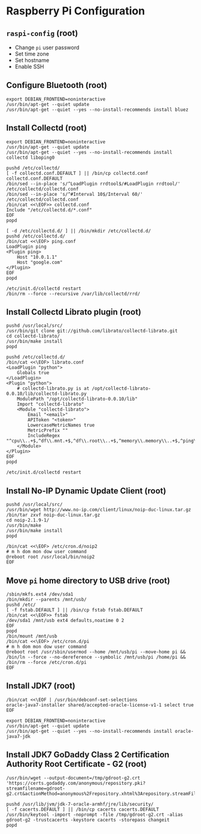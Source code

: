 Raspberry Pi Configuration
==========================

## `raspi-config` (root)
- Change `pi` user password
- Set time zone
- Set hostname
- Enable SSH

## Configure Bluetooth (root)
    export DEBIAN_FRONTEND=noninteractive
    /usr/bin/apt-get --quiet update
    /usr/bin/apt-get --quiet --yes --no-install-recommends install bluez    
    
## Install Collectd (root)
    export DEBIAN_FRONTEND=noninteractive
    /usr/bin/apt-get --quiet update
    /usr/bin/apt-get --quiet --yes --no-install-recommends install collectd liboping0

    pushd /etc/collectd/
    [ -f collectd.conf.DEFAULT ] || /bin/cp collectd.conf collectd.conf.DEFAULT
    /bin/sed --in-place 's/^LoadPlugin rrdtool$/#LoadPlugin rrdtool/' /etc/collectd/collectd.conf
    /bin/sed --in-place 's/^#Interval 10$/Interval 60/' /etc/collectd/collectd.conf
    /bin/cat <<\EOF>> collectd.conf
    Include "/etc/collectd.d/*.conf"
    EOF
    popd

    [ -d /etc/collectd.d/ ] || /bin/mkdir /etc/collectd.d/
    pushd /etc/collectd.d/
    /bin/cat <<\EOF> ping.conf
    LoadPlugin ping
    <Plugin ping>
        Host "10.0.1.1"
        Host "google.com"
    </Plugin>
    EOF
    popd

    /etc/init.d/collectd restart
    /bin/rm --force --recursive /var/lib/collectd/rrd/

## Install Collectd Librato plugin (root)
    pushd /usr/local/src/
    /usr/bin/git clone git://github.com/librato/collectd-librato.git
    cd collectd-librato/
    /usr/bin/make install
    popd

    pushd /etc/collectd.d/
    /bin/cat <<\EOF> librato.conf
    <LoadPlugin "python">
        Globals true
    </LoadPlugin>
    <Plugin "python">
        # collectd-librato.py is at /opt/collectd-librato-0.0.10/lib/collectd-librato.py
        ModulePath "/opt/collectd-librato-0.0.10/lib"
        Import "collectd-librato"
        <Module "collectd-librato">
            Email "<email>"
            APIToken "<token>"
            LowercaseMetricNames true
            MetricPrefix ""
            IncludeRegex "^cpu\\..+$,^df\\.mnt.+$,^df\\.root\\..+$,^memory\\.memory\\..+$,^ping\\.ping_droprate\\..+$,^swap\\.swap\\..+$"
        </Module>
    </Plugin>
    EOF
    popd

    /etc/init.d/collectd restart

## Install No-IP Dynamic Update Client (root)
    pushd /usr/local/src/
    /usr/bin/wget http://www.no-ip.com/client/linux/noip-duc-linux.tar.gz
    /bin/tar zxvf noip-duc-linux.tar.gz
    cd noip-2.1.9-1/
    /usr/bin/make
    /usr/bin/make install
    popd

    /bin/cat <<\EOF> /etc/cron.d/noip2
    # m h dom mon dow user command
    @reboot root /usr/local/bin/noip2
    EOF

## Move `pi` home directory to USB drive (root)
    /sbin/mkfs.ext4 /dev/sda1
    /bin/mkdir --parents /mnt/usb/
    pushd /etc/
    [ -f fstab.DEFAULT ] || /bin/cp fstab fstab.DEFAULT
    /bin/cat <<\EOF>> fstab
    /dev/sda1 /mnt/usb ext4 defaults,noatime 0 2
    EOF
    popd
    /bin/mount /mnt/usb
    /bin/cat <<\EOF> /etc/cron.d/pi
    # m h dom mon dow user command
    @reboot root /usr/sbin/usermod --home /mnt/usb/pi --move-home pi && /bin/ln --force --no-dereference --symbolic /mnt/usb/pi /home/pi && /bin/rm --force /etc/cron.d/pi
    EOF

## Install JDK7 (root)
    /bin/cat <<\EOF | /usr/bin/debconf-set-selections
    oracle-java7-installer shared/accepted-oracle-license-v1-1 select true
    EOF

    export DEBIAN_FRONTEND=noninteractive
    /usr/bin/apt-get --quiet update
    /usr/bin/apt-get --quiet --yes --no-install-recommends install oracle-java7-jdk

## Install JDK7 GoDaddy Class 2 Certification Authority Root Certificate - G2 (root)
    /usr/bin/wget --output-document=/tmp/gdroot-g2.crt 'https://certs.godaddy.com/anonymous/repository.pki?streamfilename=gdroot-g2.crt&actionMethod=anonymous%2Frepository.xhtml%3Arepository.streamFile%28%27%27%29&cid=849433'

    pushd /usr/lib/jvm/jdk-7-oracle-armhf/jre/lib/security/
    [ -f cacerts.DEFAULT ] || /bin/cp cacerts cacerts.DEFAULT
    /usr/bin/keytool -import -noprompt -file /tmp/gdroot-g2.crt -alias gdroot-g2 -trustcacerts -keystore cacerts -storepass changeit
    popd
